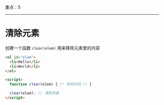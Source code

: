 重点：5

---

# 清除元素

创建一个函数 `clear(elem)` 用来移除元素里的内容

```html run height=60
<ol id="elem">
  <li>Hello</li>
  <li>World</li>
</ol>

<script>
  function clear(elem) { /* 你的代码 */ }

  clear(elem); // 清除列表
</script>
```
